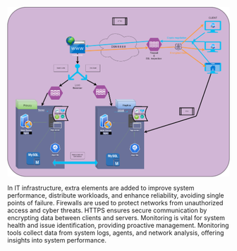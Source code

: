 ![exo2](Task2.png)

<p>In IT infrastructure, extra elements are added to improve system performance, distribute workloads, and enhance reliability, avoiding single points of failure. Firewalls are used to protect networks from unauthorized access and cyber threats. HTTPS ensures secure communication by encrypting data between clients and servers. Monitoring is vital for system health and issue identification, providing proactive management. Monitoring tools collect data from system logs, agents, and network analysis, offering insights into system performance.</p>

